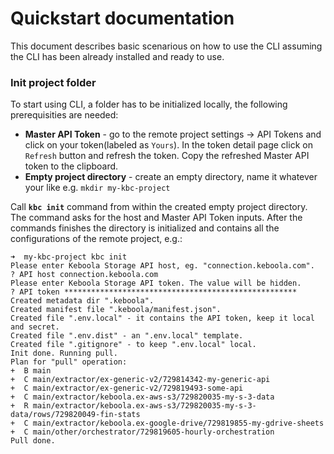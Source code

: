 # Quickstart documentation
This document describes basic scenarious on how to use the CLI assuming the CLI has been already installed and ready to use.
### Init project folder
To start using CLI, a folder has to be initialized locally, the following prerequisities are needed:
- **Master API Token** - go to the remote project settings -> API Tokens and click on your token(labeled as `Yours`). In the token detail page click on `Refresh` button and refresh the token. Copy the refreshed Master API token to the clipboard. 
- **Empty project directory** - create an empty directory, name it whatever your like e.g. `mkdir my-kbc-project`

Call **`kbc init`** command from within the created empty project directory. The command asks for the host and Master API Token inputs. After the commands finishes the directory is initialized and contains all the configurations of the remote project, e.g.:

```shell
➜  my-kbc-project kbc init
Please enter Keboola Storage API host, eg. "connection.keboola.com".
? API host connection.keboola.com
Please enter Keboola Storage API token. The value will be hidden.
? API token ****************************************************
Created metadata dir ".keboola".
Created manifest file ".keboola/manifest.json".
Created file ".env.local" - it contains the API token, keep it local and secret.
Created file ".env.dist" - an ".env.local" template.
Created file ".gitignore" - to keep ".env.local" local.
Init done. Running pull.
Plan for "pull" operation:
+  B main
+  C main/extractor/ex-generic-v2/729814342-my-generic-api
+  C main/extractor/ex-generic-v2/729819493-some-api
+  C main/extractor/keboola.ex-aws-s3/729820035-my-s-3-data
+  R main/extractor/keboola.ex-aws-s3/729820035-my-s-3-data/rows/729820049-fin-stats
+  C main/extractor/keboola.ex-google-drive/729819855-my-gdrive-sheets
+  C main/other/orchestrator/729819605-hourly-orchestration
Pull done.
```
